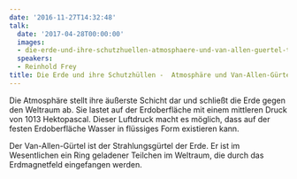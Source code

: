 ```yaml
---
date: '2016-11-27T14:32:48'
talk:
  date: '2017-04-28T00:00:00'
  images:
  - die-erde-und-ihre-schutzhuellen-atmosphaere-und-van-allen-guertel-title.jpg
  speakers:
  - Reinhold Frey
title: Die Erde und ihre Schutzhüllen -  Atmosphäre und Van-Allen-Gürtel
---
```

Die Atmosphäre stellt ihre äußerste Schicht dar und schließt die Erde gegen den Weltraum ab. Sie lastet auf der Erdoberfläche mit einem mittleren Druck von 1013 Hektopascal. Dieser Luftdruck macht es möglich, dass auf der festen Erdoberfläche Wasser in flüssiges Form existieren kann.

Der Van-Allen-Gürtel ist der Strahlungsgürtel der Erde. Er ist im Wesentlichen ein Ring geladener Teilchen im Weltraum, die durch das Erdmagnetfeld eingefangen werden.

